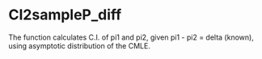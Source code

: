 # CI2sampleP_diff
The function calculates C.I. of pi1 and pi2, given pi1 - pi2 = delta (known), using asymptotic distribution of the CMLE.
